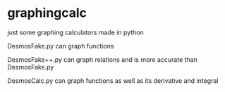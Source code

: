 # graphingcalc

just some graphing calculators made in python

DesmosFake.py can graph functions

DesmosFake++.py can graph relations and is more accurate than DesmosFake.py

DesmosCalc.py can graph functions as well as its derivative and integral
